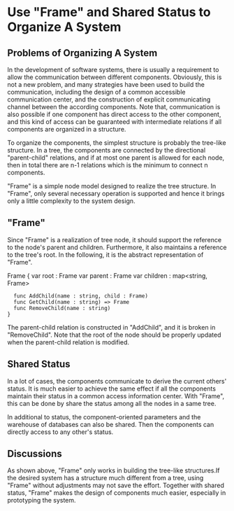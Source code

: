 # Use "Frame" and Shared Status to Organize A System  

## Problems of Organizing A System

In the development of software systems, there is usually a requirement to allow the communication between different components. Obviously, this is not a new problem, and many strategies have been used to build the communication, including the design of a common accessible communication center, and the construction of explicit communicating channel between the according components. Note that, communication is also possible if one component has direct access to the other component, and this kind of access can be guaranteed with intermediate relations if all components are organized in a structure.  

To organize the components, the simplest structure is probably the tree-like structure. In a tree, the components are connected by the directional "parent-child" relations, and if at most one parent is allowed for each node, then in total there are n-1 relations which is the minimum to connect n components.

"Frame" is a simple node model designed to realize the tree structure. In "Frame", only several necessary operation is supported and hence it brings only a little complexity to the system design.

## "Frame"

Since "Frame" is a realization of tree node, it should support the reference to the node's parent and children. Furthermore, it also maintains a reference to the tree's root. In the following, it is the abstract representation of "Frame".

Frame {
      var root : Frame
      var parent : Frame
      var children : map<string, Frame>

      func AddChild(name : string, child : Frame)
      func GetChild(name : string) => Frame
      func RemoveChild(name : string)
    }

The parent-child relation is constructed in "AddChild", and it is broken in "RemoveChild". Note that the root of the node should be properly updated when the parent-child relation is modified.

## Shared Status

In a lot of cases, the components communicate to derive the current others' status. It is much easier to achieve the same effect if all the components maintain their status in a common access information center. With "Frame", this can be done by share the status among all the nodes in a same tree.

In additional to status, the component-oriented parameters and the warehouse of databases can also be shared. Then the components can directly access to any other's status.

## Discussions

As shown above, "Frame" only works in building the tree-like structures.If the desired system has a structure much different from a tree, using "Frame" without adjustments may not save the effort. Together with shared status, "Frame" makes the design of components much easier, especially in prototyping the system.
